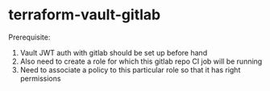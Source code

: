 # terraform-vault-gitlab
Prerequisite: 
1) Vault JWT auth with gitlab should be set up before hand  
2) Also need to create a role for which this gitlab repo CI job will be running  
3) Need to associate a policy to this particular role so that it has right permissions
